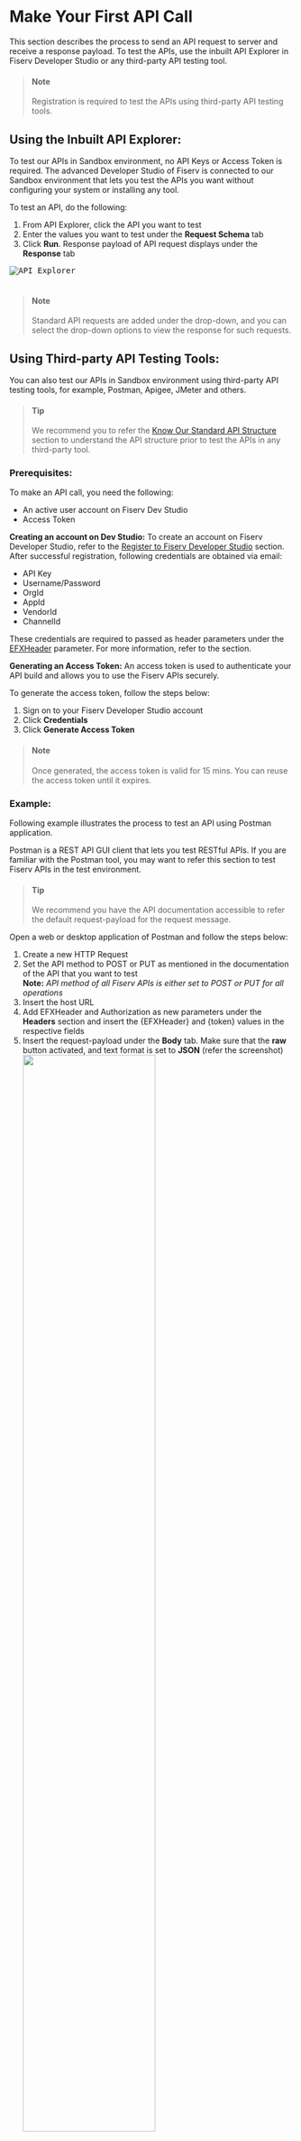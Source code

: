 # Make Your First API Call

This section describes the process to send an API request to server and receive a response payload. To test the APIs, use the inbuilt API Explorer in Fiserv Developer Studio or any third-party API testing tool.

> #### Note
> 
> Registration is required to test the APIs using third-party API testing tools.

## Using the Inbuilt API Explorer:

To test our APIs in Sandbox environment, no API Keys or Access Token is required. The advanced Developer Studio of Fiserv is connected to our Sandbox environment that lets you test the APIs you want without configuring your system or installing any tool. 

To test an API, do the following:
1.	From API Explorer, click the API you want to test 
2.	Enter the values you want to test under the **Request Schema** tab
3.	Click **Run**. Response payload of API request displays under the **Response** tab

<kbd>
  <img src="https://user-images.githubusercontent.com/81968767/144993021-1d4a7bbc-7ae5-477e-937b-9ace379e6142.gif" alt="API Explorer" />
</kbd> <br><br>

> #### Note
> 
> Standard API requests are added under the drop-down, and you can select the drop-down options to view the response for such requests.

## Using Third-party API Testing Tools:

You can also test our APIs in Sandbox environment using third-party API testing tools, for example, Postman, Apigee, JMeter and others.

> #### Tip
>
> We recommend you to refer the [Know Our Standard API Structure](path=docs/getting-started/before-you-start.md#know-our-standard-api-structure) section to understand the API structure prior to test the APIs in any third-party tool.


### Prerequisites:
To make an API call, you need the following:
- An active user account on Fiserv Dev Studio
- Access Token


**Creating an account on Dev Studio:**
To create an account on Fiserv Developer Studio, refer to the [Register to Fiserv Developer Studio](?path=docs/getting-started/before-you-start.md#register-to-fiserv-developer-studio) section. After successful registration, following credentials are obtained via email:
- API Key
- Username/Password
- OrgId 
- AppId
- VendorId 
- ChannelId

These credentials are required to passed as header parameters under the [EFXHeader](?path=docs/api-ref-EFX-header.md) parameter. For more information, refer to the <EFXHeader> section.

**Generating an Access Token:**
An access token is used to authenticate your API build and allows you to use the Fiserv APIs securely. 

To generate the access token, follow the steps below:
1.	Sign on to your Fiserv Developer Studio account
2.	Click **Credentials**
3.	Click **Generate Access Token**

> #### Note
>
> Once generated, the access token is valid for 15 mins. You can reuse the access token until it expires.


### Example:
  
Following example illustrates the process to test an API using Postman application.
  
  
Postman is a REST API GUI client that lets you test RESTful APIs. If you are familiar with the Postman tool, you may want to refer this section to test Fiserv APIs in the test environment. 
  
  
> #### Tip
>
> We recommend you have the API documentation accessible to refer the default request-payload for the request message.

  
Open a web or desktop application of Postman and follow the steps below:

1.	Create a new HTTP Request
2.	Set the API method to POST or PUT as mentioned in the documentation of the API that you want to test <br> **Note:** *API method of all Fiserv APIs is either set to POST or PUT for all operations*
3.	Insert the host URL 
4.	Add EFXHeader and Authorization as new parameters under the **Headers** section and insert the {EFXHeader} and {token} values in the respective fields
5.	Insert the request-payload under the **Body** tab. Make sure that the **raw** button activated, and text format is set to **JSON** (refer the screenshot)<br> <kbd><img src="https://user-images.githubusercontent.com/81968767/145019152-399b813e-61a6-41c1-9e79-2e3cfd10015f.png" width="70%" /></kbd><br> **Note:** *Default request-payload can be copied form the API Explorer documentation and you may modify certain fields as mentioned in the documentation*
6.	Click Send. API Response is generated in the Response section

  
<kbd>
  <img src="https://user-images.githubusercontent.com/81968767/145018795-9d83eaac-0606-4469-b6d0-bec2d3aa9d96.gif" />
</kbd> <br><br>
